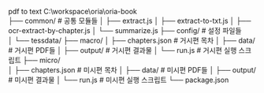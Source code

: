 pdf to text
C:\workspace\oria\oria-book\
├── common/                    # 공통 모듈들
│   ├── extract.js
│   ├── extract-to-txt.js
│   ├── ocr-extract-by-chapter.js
│   └── summarize.js
├── config/                    # 설정 파일들  
│   └── tessdata/
├── macro/
│   ├── chapters.json         # 거시편 목차
│   ├── data/                 # 거시편 PDF들
│   ├── output/               # 거시편 결과물
│   └── run.js               # 거시편 실행 스크립트
├── micro/  
│   ├── chapters.json         # 미시편 목차
│   ├── data/                 # 미시편 PDF들 
│   ├── output/               # 미시편 결과물
│   └── run.js               # 미시편 실행 스크립트
└── package.json
